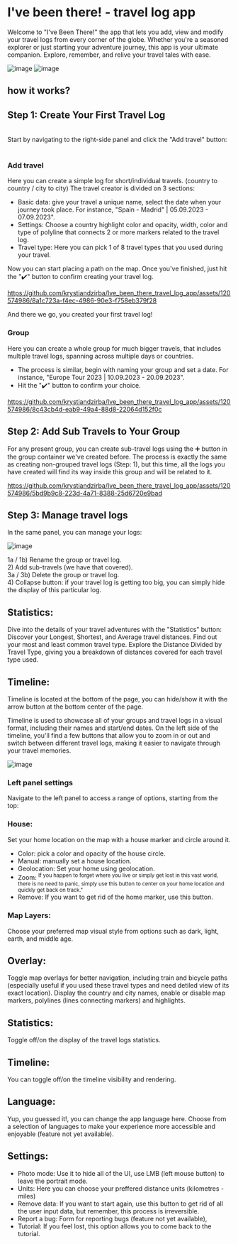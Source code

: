 # I've been there! - travel log app

Welcome to "I've Been There!" the app that lets you add, view and modify your travel logs from every corner of the globe.
Whether you're a seasoned explorer or just starting your adventure journey, this app is your ultimate companion. Explore, remember, and relive your travel tales with ease.

![image](https://github.com/krystiandzirba/Ive_been_there_travel_log_app/assets/120574986/ade59654-2f9e-4bc8-8532-508bb059b724)
![image](https://github.com/krystiandzirba/Ive_been_there_travel_log_app/assets/120574986/27df7200-b80a-424f-aa5b-8a9f524958b6)

## how it works? 

## **Step 1: Create Your First Travel Log**


<br>
Start by navigating to the right-side panel and click the "Add travel" button: 
<br>
<br>

### Add travel <br>

Here you can create a simple log for short/individual travels. (country to country / city to city)
The travel creator is divided on 3 sections:
- Basic data: give your travel a unique name, select the date when your journey took place. For instance, "Spain - Madrid" | 05.09.2023 - 07.09.2023".
- Settings: Choose a country highlight color and opacity, width, color and type of polyline that connects 2 or more markers related to the travel log.
- Travel type: Here you can pick 1 of 8 travel types that you used during your travel.

Now you can start placing a path on the map.
Once you've finished, just hit the "✔️" button to confirm creating your travel log.



https://github.com/krystiandzirba/Ive_been_there_travel_log_app/assets/120574986/8a1c723a-f4ec-4986-90e3-f758eb379f28


And there we go, you created your first travel log!

### Group <br>

Here you can create a whole group for much bigger travels, that includes multiple travel logs, spanning across multiple days or countries.
- The process is similar, begin with naming your group and set a date. For instance, "Europe Tour 2023 | 10.09.2023 - 20.09.2023". <br />
- Hit the "✔️" button to confirm your choice.

https://github.com/krystiandzirba/Ive_been_there_travel_log_app/assets/120574986/8c43cb4d-eab9-49a4-88d8-22064d152f0c

## **Step 2: Add Sub Travels to Your Group**

For any present group, you can create sub-travel logs using the ➕ button in the group container we've created before.
The process is exactly the same as creating non-grouped travel logs (Step: 1), but this time, all the logs you have created will find its way inside this group and will be related to it.


https://github.com/krystiandzirba/Ive_been_there_travel_log_app/assets/120574986/5bd9b9c8-223d-4a71-8388-25d6720e9bad

## **Step 3: Manage travel logs**

In the same panel, you can manage your logs:

![image](https://github.com/krystiandzirba/Ive_been_there_travel_log_app/assets/120574986/a131a4e2-8407-46db-b6d5-72ad9c198c76)

1a / 1b) Rename the group or travel log. <br>
2) Add sub-travels (we have that covered). <br>
3a / 3b) Delete the group or travel log. <br>
4) Collapse button: if your travel log is getting too big, you can simply hide the display of this particular log. <br>

## Statistics:

Dive into the details of your travel adventures with the "Statistics" button:
Discover your Longest, Shortest, and Average travel distances.
Find out your most and least common travel type.
Explore the Distance Divided by Travel Type, giving you a breakdown of distances covered for each travel type used.

## Timeline:
Timeline is located at the bottom of the page, you can hide/show it with the arrow button at the bottom center of the page.

Timeline is used to showcase all of your groups and travel logs in a visual format, including their names and start/end dates.
On the left side of the timeline, you'll find a few buttons that allow you to zoom in or out and switch between different travel logs, making it easier to navigate through your travel memories.

![image](https://github.com/krystiandzirba/Ive_been_there_travel_log_app/assets/120574986/bde99db2-4c2c-4b53-80ee-fa2870479e57)

### **Left panel settings** 
Navigate to the left panel to access a range of options, starting from the top:

### House:
 Set your home location on the map with a house marker and circle around it. <br>
 
 - Color: pick a color and opacity of the house circle.
 - Manual: manually set a house location.
 - Geolocation: Set your home using geolocation.
 - Zoom: <sup>If you happen to forget where you live or simply get lost in this vast world, there is no need to panic, simply use this button to center on your home location and quickly get back on track."</sup>
 - Remove: If you want to get rid of the home marker, use this button.

### Map Layers:
Choose your preferred map visual style from options such as dark, light, earth, and middle age.

## Overlay:
Toggle map overlays for better navigation, including train and bicycle paths (especially useful if you used these travel types and need detiled view of its exact location).
Display the country and city names, enable or disable map markers, polylines (lines connecting markers) and highlights.

## Statistics:
Toggle off/on the display of the travel logs statistics.

## Timeline:
You can toggle off/on the timeline visibility and rendering.

## Language:
Yup, you guessed it!, you can change the app language here. Choose from a selection of languages to make your experience more accessible and enjoyable (feature not yet available).

## Settings:
- Photo mode: Use it to hide all of the UI, use LMB (left mouse button) to leave the portrait mode.
- Units: Here you can choose your preffered distance units (kilometres - miles)
- Remove data: If you want to start again, use this button to get rid of all the user input data, but remember, this process is irreversible.
- Report a bug: Form for reporting bugs (feature not yet available),
- Tutorial: If you feel lost, this option allows you to come back to the tutorial.
